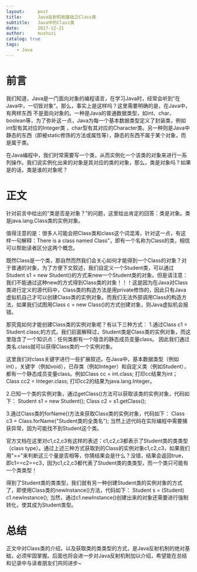 ```yaml
---
layout:     post
title:      Java反射机制基础之Class类
subtitle:   Java中的Class类
date:       2017-12-21
author:     mushuzi
catalog: true
tags:
    - Java
---
```


# 前言
我们知道，Java是一门面向对象的编程语言，在学习Java时，经常会听到“在Java中，一切皆对象”。那么，事实上是这样吗？这里需要明确的是，在Java中，有两样东西
不是面向对象的。一种是Java的普通数据类型，如int、char、boolean等，为了弥补这一点，Java为每一个基本数据类型定义了封装类，例如int型有其对应的Integer类
，char型有其对应的Character类。另一种则是Java中静态的东西（即被static修饰的方法或属性等），静态的东西不属于某个对象，而是属于类。

在Java编程中，我们时常需要写一个类，从而实例化一个该类的对象来进行一系列操作。我们说实例化出来的对象是其对应的类的对象，那么，类是对象吗？如果是的话，类是谁的对象呢？

# 正文
针对前言中给出的“类是否是对象？”的问题，这里给出肯定的回答：类是对象。类是java.lang.Class类的实例对象。

值得注意的是：很多人可能会把Class类和class这个词混淆，针对这一点，有这样一句解释：There is a class named Class"，即有一个名称为Class的类，相信可以帮助读者区分这两个概念。

既然Class是一个类，那自然而然我们会关心如何才能得到一个Class的对象？对于普通的对象，为了方便下文叙述，我们自定义一个Student类，可以通过Student s1 = new Student()的方式来new一个Student类的对象。但是请注意：我们不能通过这种new的方式得到Class类的对象！！！这是因为在Java对Class类进行定义的源代码中，Class类的构造方法是用private修饰的，因此只有Java虚拟机自己才可以创建Class类的实例对象。而我们无法外部调用Class的构造方法，如果我们试图用Class c = new Class()的方式创建对象，则Java虚拟机会报错。

那究竟如何才能创建Class类的实例对象呢？有以下三种方式：
1.通过Class c1 = Student.class;的方式。我们前面解释过，Student类是Class类的实例对象，而这里隐含了一个知识点：任何类都有一个隐含的静态成员变量class。 因此我们通过类名.class就可以获得Class类的一个实例对象。

这里我们对class关键字进行一些扩展叙述。在Java中，基本数据类型（例如int），关键字（例如void），已存类（例如Integer）和自定义类（例如Student），都有一个静态成员变量class。例如Class cc = int.class; 打印cc结果为int； Class cc2 = Integer.class; 打印cc2的结果为java.lang.Integer。

2.已知一个类的实例对象，通过getClass()方法可以获取该类的实例对象，代码如下：
Student s1 = new Student();
Class c2 = s1.getClass();

3.通过Class类的forName()方法来获取Class类的实例对象，代码如下：
Class c3 = Class.forName("Student类的全类名");
当然上述代码在实际编程中需要捕获异常，因为可能找不到Student这个类。

官方文档在这里对c1,c2,c3有这样的表述：c1,c2,c3都表示了Student类的类类型（class type）。通过上述三种方式获取到的Class的实例对象c1,c2,c3，如果我们用"=="来判断这三个量是否相等，你猜结果会是什么？没错，结果会返回true，即c1==c2==c3，因为c1,c2,c3都代表了Student类的类类型，而一个类只可能有一个类类型！

得到了Student类的类类型，我们就有另一种创建Student类的实例对象的方式了，即使用Class类的newInstance()方法，代码如下：
Student s = (Student) c1.newInstance();
当然，通过c1.newInstance()创建出来的对象还需要进行强制转化，使其成为Student类型。

# 总结
正文中对Class类的介绍，以及获取类的类类型的方式，是Java反射机制的绝对基础，必须牢固掌握。后面也将会进一步对Java反射机制加以介绍，希望能在总结和记录中与读者朋友们共同进步~
